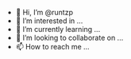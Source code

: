 - 👋 Hi, I’m @runtzp
- 👀 I’m interested in ...
- 🌱 I’m currently learning ...
- 💞️ I’m looking to collaborate on ...
- 📫 How to reach me ...

<!---
runtzp/runtzp is a ✨ special ✨ repository because its `README.md` (this file) appears on your GitHub profile.
You can click the Preview link to take a look at your changes.
--->
